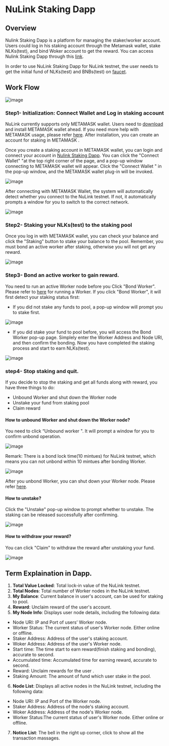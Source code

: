 # NuLink Staking Dapp

## Overview
Nulink Staking Dapp is a platform for managing the staker/worker account. Users could log in his staking account through the Metamask wallet, stake NLKs(test), and bind Woker account to get the reward. You can access Nulink Staking Dapp through this [link](http://stake.nulink.org/).

In order to use NuLink Staking Dapp for NuLink testnet, the user needs to get the initial fund of NLKs(test) and BNBs(test) on [faucet](https://testnet.binance.org/faucet-smart). 



## Work Flow
![image](../miscellaneous/img/stakeflow.png)  

### Step1- Initialization: Connect Wallet and Log in staking account

NuLink currently supports only METAMASK wallet. Users need to [download](https://metamask.io/download/) and install METAMASK wallet ahead. If you need more help with METAMASK usage, please refer [here](https://metamask.io/faqs/). After installation, you can create an account for staking in METAMASK . 

Once you create a staking account in METAMASK  wallet, you can login and connect your account in [Nulink Staking Dapp](http://stake.nulink.org/). You can click the "Connect Wallet" "at the top right corner of the page, and a pop-up window connecting to METAMASK wallet will appear. Click the "Connect Wallet " in the pop-up window, and the METAMASK wallet plug-in will be invoked.  

![image](../miscellaneous/img/connectWallet.png)  

After connecting with METAMASK Wallet, the system will automatically detect whether you connect to the NuLink testnet. If not, it automatically prompts a window for you to switch to the correct network.  

![image](../miscellaneous/img/networkError.png)  

### Step2- Staking your NLKs(test) to the staking pool
Once you log in with METAMASK wallet, you can check your balance and click the "Staking" button to stake your balance to the pool. Remember, you must bond an active worker after staking, otherwise you will not get any reward. 

![image](../miscellaneous/img/staking.png)  

### Step3- Bond an active worker to gain reward.
You need to run an active Worker node before you Click "Bond Worker". Please refer to [here](nulink_worker.md) for running a Worker. If you click "Bond Worker", it will first detect your staking status first:

* If you did not stake any funds to pool, a pop-up window will prompt you to stake first.

![image](../miscellaneous/img/bondWorker1.png)  

* If you did stake your fund to pool before, you will access the Bond Worker pop-up page.  Simplely enter the Worker Address and Node URI, and then confirm the bonding. Now you have completed the staking process and start to earn NLKs(test).

![image](../miscellaneous/img/bondWorker2.png)  

### step4- Stop staking and quit.

If you decide to stop the staking and get all funds along with reward, you have three things to do:
* Unbound Worker and shut down the Worker node
* Unstake your fund from staking pool
* Claim reward

#### How to unbound Worker and shut down the Worker node?
You need to click  “Unbound worker ". It will prompt a window for you to confirm unbond operation. 

 ![image](../miscellaneous/img/unbondWorker2.png)  

Remark: There is a bond lock time(10 mintues) for NuLink testnet, which means you can not unbond within 10 mintues after bonding Worker.

 ![image](../miscellaneous/img/unbondWorker1.png)  

After you unbond Worker, you can shut down your Worker node. Please refer [here]().

#### How to unstake?
Click the "Unstake" pop-up window to prompt whether to unstake. The staking can be released successfully after confirming.

 ![image](../miscellaneous/img/unstake.png)  

#### How to withdraw your reward?
You can click "Claim" to withdraw the reward after unstaking your fund.

 ![image](../miscellaneous/img/claim.png)  



## Term Explaination in Dapp.

1. **Total Value Locked**: Total lock-in value of the NuLink testnet.  
2. **Total Nodes**: Total number of Worker nodes in the NuLink testnet.  
3. **My Balance**: Current balance in user's account, can be used for staking to pool.   
4. **Reward**: Unclaim reward of the user's account.  
5. **My Node Info**: Displays user node details, including the following data:  
  * Node URI: IP and Port of users’ Worker node.
  * Worker Status: The current status of user's Worker node. Either online or offline.
  * Staker Address: Address of the user's staking account.
  * Woker Address: Address of the user's Worker node.
  * Start time:  The time start to earn reward(finish staking and bonding), accurate to second.
  * Accumulated time:  Accumulated time for earning reward, accurate to second.
  * Reward: Unclaim rewards for the user .
  * Staking Amount: The amount of fund which user stake in the pool.
6. **Node List**: Displays all active nodes in the NuLink testnet, including the following data:  
  * Node URI: IP and Port of the Worker node.
  * Staker Address: Address of the node's staking account.
  * Woker Address: Address of the node's Worker node.
  * Worker Status:The current status of user's Worker node. Either online or offline.
7. **Notice List**: The bell in the right up corner, click to show all the transaction massages.  

